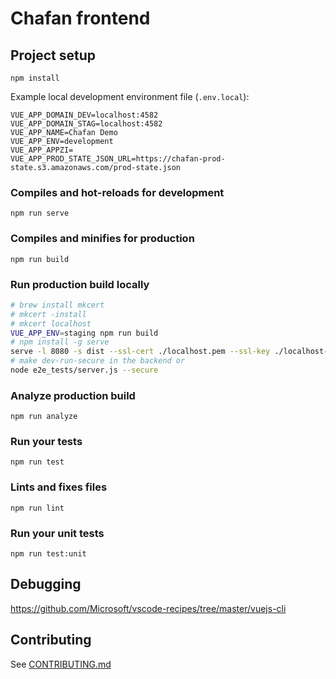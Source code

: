 # Chafan frontend

## Project setup

```
npm install
```

Example local development environment file (`.env.local`):

```
VUE_APP_DOMAIN_DEV=localhost:4582
VUE_APP_DOMAIN_STAG=localhost:4582
VUE_APP_NAME=Chafan Demo
VUE_APP_ENV=development
VUE_APP_APPZI=
VUE_APP_PROD_STATE_JSON_URL=https://chafan-prod-state.s3.amazonaws.com/prod-state.json
```

### Compiles and hot-reloads for development
```
npm run serve
```

### Compiles and minifies for production
```
npm run build
```

### Run production build locally

```bash
# brew install mkcert
# mkcert -install
# mkcert localhost
VUE_APP_ENV=staging npm run build
# npm install -g serve
serve -l 8080 -s dist --ssl-cert ./localhost.pem --ssl-key ./localhost-key.pem
# make dev-run-secure in the backend or
node e2e_tests/server.js --secure
```

### Analyze production build

```
npm run analyze
```

### Run your tests
```
npm run test
```

### Lints and fixes files
```
npm run lint
```

### Run your unit tests
```
npm run test:unit
```

## Debugging

https://github.com/Microsoft/vscode-recipes/tree/master/vuejs-cli

## Contributing

See [CONTRIBUTING.md](CONTRIBUTING.md)